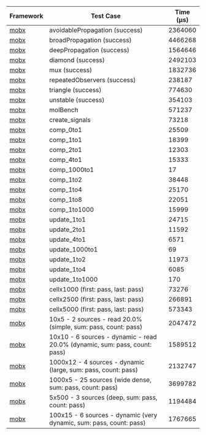 | Framework | Test Case | Time (μs) |
| --- | --- | --- |
| [mobx](https://github.com/mobxjs/mobx.dart) | avoidablePropagation (success) | 2364060 |
| [mobx](https://github.com/mobxjs/mobx.dart) | broadPropagation (success) | 4466268 |
| [mobx](https://github.com/mobxjs/mobx.dart) | deepPropagation (success) | 1564646 |
| [mobx](https://github.com/mobxjs/mobx.dart) | diamond (success) | 2492103 |
| [mobx](https://github.com/mobxjs/mobx.dart) | mux (success) | 1832736 |
| [mobx](https://github.com/mobxjs/mobx.dart) | repeatedObservers (success) | 238187 |
| [mobx](https://github.com/mobxjs/mobx.dart) | triangle (success) | 774630 |
| [mobx](https://github.com/mobxjs/mobx.dart) | unstable (success) | 354103 |
| [mobx](https://github.com/mobxjs/mobx.dart) | molBench | 571237 |
| [mobx](https://github.com/mobxjs/mobx.dart) | create_signals | 73218 |
| [mobx](https://github.com/mobxjs/mobx.dart) | comp_0to1 | 25509 |
| [mobx](https://github.com/mobxjs/mobx.dart) | comp_1to1 | 18399 |
| [mobx](https://github.com/mobxjs/mobx.dart) | comp_2to1 | 12303 |
| [mobx](https://github.com/mobxjs/mobx.dart) | comp_4to1 | 15333 |
| [mobx](https://github.com/mobxjs/mobx.dart) | comp_1000to1 | 17 |
| [mobx](https://github.com/mobxjs/mobx.dart) | comp_1to2 | 38448 |
| [mobx](https://github.com/mobxjs/mobx.dart) | comp_1to4 | 25170 |
| [mobx](https://github.com/mobxjs/mobx.dart) | comp_1to8 | 22051 |
| [mobx](https://github.com/mobxjs/mobx.dart) | comp_1to1000 | 15999 |
| [mobx](https://github.com/mobxjs/mobx.dart) | update_1to1 | 24715 |
| [mobx](https://github.com/mobxjs/mobx.dart) | update_2to1 | 11592 |
| [mobx](https://github.com/mobxjs/mobx.dart) | update_4to1 | 6571 |
| [mobx](https://github.com/mobxjs/mobx.dart) | update_1000to1 | 69 |
| [mobx](https://github.com/mobxjs/mobx.dart) | update_1to2 | 11973 |
| [mobx](https://github.com/mobxjs/mobx.dart) | update_1to4 | 6085 |
| [mobx](https://github.com/mobxjs/mobx.dart) | update_1to1000 | 170 |
| [mobx](https://github.com/mobxjs/mobx.dart) | cellx1000 (first: pass, last: pass) | 73276 |
| [mobx](https://github.com/mobxjs/mobx.dart) | cellx2500 (first: pass, last: pass) | 266891 |
| [mobx](https://github.com/mobxjs/mobx.dart) | cellx5000 (first: pass, last: pass) | 573343 |
| [mobx](https://github.com/mobxjs/mobx.dart) | 10x5 - 2 sources - read 20.0% (simple, sum: pass, count: pass) | 2047472 |
| [mobx](https://github.com/mobxjs/mobx.dart) | 10x10 - 6 sources - dynamic - read 20.0% (dynamic, sum: pass, count: pass) | 1589512 |
| [mobx](https://github.com/mobxjs/mobx.dart) | 1000x12 - 4 sources - dynamic (large, sum: pass, count: pass) | 2132747 |
| [mobx](https://github.com/mobxjs/mobx.dart) | 1000x5 - 25 sources (wide dense, sum: pass, count: pass) | 3699782 |
| [mobx](https://github.com/mobxjs/mobx.dart) | 5x500 - 3 sources (deep, sum: pass, count: pass) | 1194484 |
| [mobx](https://github.com/mobxjs/mobx.dart) | 100x15 - 6 sources - dynamic (very dynamic, sum: pass, count: pass) | 1767665 |

